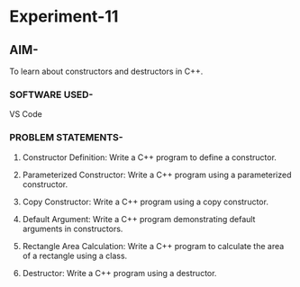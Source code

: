 # Experiment-11

## AIM-
To learn about constructors and destructors in C++.
### SOFTWARE USED-
VS Code
### PROBLEM STATEMENTS-
1. Constructor Definition: Write a C++ program to define a constructor.

2. Parameterized Constructor: Write a C++ program using a parameterized constructor.

3. Copy Constructor: Write a C++ program using a copy constructor.

4. Default Argument: Write a C++ program demonstrating default arguments in constructors.

5. Rectangle Area Calculation: Write a C++ program to calculate the area of a rectangle using a class.

6. Destructor: Write a C++ program using a destructor.
